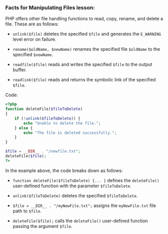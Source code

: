 ### Facts for Manipulating Files lesson:

PHP offers other file handling functions to read, copy, rename, and delete a file. These are as follows:

 - `unlink($file)` deletes the specified `$file` and generates the `E_WARNING` level error on failure.

 - `rename($oldName, $newName)` renames the specified file `$oldName` to the specified `$newName`.

 - `readfile($file)` reads and writes the specified `$file` to the output buffer.

 - `readlink($file)` reads and returns the symbolic link of the specified `$file`.

Code:
```php
<?php
function deleteFile($fileToDelete)
{
    if (!unlink($fileToDelete)) {
        echo "Unable to delete the file.";
    } else {
        echo "The file is deleted successfully.";
    }
}

$file = __DIR__ . "/newfile.txt";
deleteFile($file);
?>
```

In the example above, the code breaks down as follows:

 - `function deleteFile($fileToDelete) {... }` defines the `deleteFile()` user-defined function with the parameter `$fileToDelete`.

 - `unlink($fileToDelete)` deletes the specified `$fileToDelete`. 

 - `$file = __DIR__ . "/myNewFile.txt";` assigns the `myNewFile.txt` file path to `$file`.

 - `deleteFile($file);` calls the `deleteFile()` user-defined function passing the argument `$file`.

